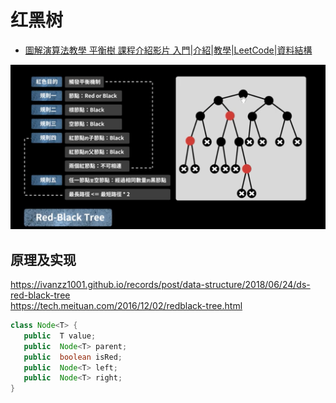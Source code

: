 # 红黑树
* [圖解演算法教學 平衡樹 課程介紹影片 入門|介紹|教學|LeetCode|資料結構](https://www.youtube.com/watch?v=_hha1J_Ru-E&list=PLVVMQF8vWNCLW_QXfQasdGvzK8aSGnf3-)  
  
![](./红黑树规则.png)  

## 原理及实现
https://ivanzz1001.github.io/records/post/data-structure/2018/06/24/ds-red-black-tree  
https://tech.meituan.com/2016/12/02/redblack-tree.html  

```java
class Node<T> {
   public  T value;
   public  Node<T> parent;
   public  boolean isRed;
   public  Node<T> left;
   public  Node<T> right;
}


```

